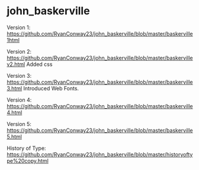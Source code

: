 # john_baskerville

Version 1:
https://github.com/RyanConway23/john_baskerville/blob/master/baskerville1html

Version 2:
https://github.com/RyanConway23/john_baskerville/blob/master/baskervillev2.html
Added css

Version 3:
https://github.com/RyanConway23/john_baskerville/blob/master/baskerville3.html
Introduced Web Fonts.

Version 4:
https://github.com/RyanConway23/john_baskerville/blob/master/baskerville4.html

Version 5:
https://github.com/RyanConway23/john_baskerville/blob/master/baskerville5.html

History of Type:
https://github.com/RyanConway23/john_baskerville/blob/master/historyoftype%20copy.html
